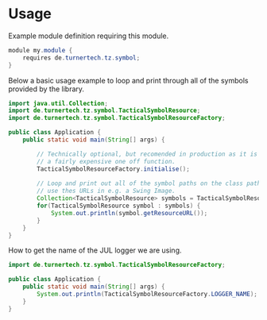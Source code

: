 # Usage

Example module definition requiring this module.

```java
module my.module {
    requires de.turnertech.tz.symbol;
}
```

Below a basic usage example to loop and print through all of the symbols provided by the library.

```java
import java.util.Collection;
import de.turnertech.tz.symbol.TacticalSymbolResource;
import de.turnertech.tz.symbol.TacticalSymbolResourceFactory;

public class Application {
    public static void main(String[] args) {

        // Technically optional, but recomended in production as it is 
        // a fairly expensive one off function.
        TacticalSymbolResourceFactory.initialise();
        
        // Loop and print out all of the symbol paths on the class path. You could
        // use thes URLs in e.g. a Swing Image.
        Collection<TacticalSymbolResource> symbols = TacticalSymbolResourceFactory.getTacticalSymbols();
        for(TacticalSymbolResource symbol : symbols) {
            System.out.println(symbol.getResourceURL());
        }
    }
}
```

How to get the name of the JUL logger we are using.

```java
import de.turnertech.tz.symbol.TacticalSymbolResourceFactory;

public class Application {
    public static void main(String[] args) {
        System.out.println(TacticalSymbolResourceFactory.LOGGER_NAME);
    }
}
```
